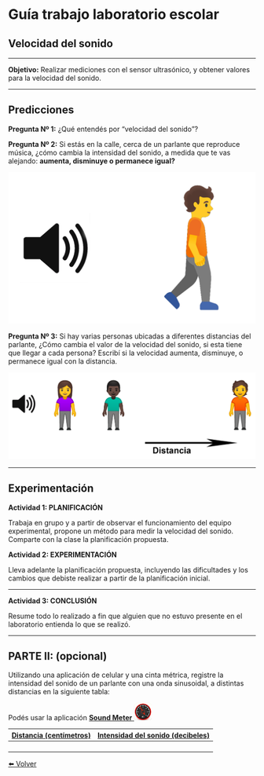 # Guía trabajo laboratorio escolar


## Velocidad del sonido

---


**Objetivo:** Realizar mediciones con el sensor ultrasónico, y obtener valores para la velocidad del sonido.


---


## Predicciones

**Pregunta Nº 1:** ¿Qué entendés por “velocidad del sonido”?

**Pregunta Nº 2:** Si estás en la calle, cerca de un parlante que reproduce música, ¿cómo cambia la intensidad del sonido, a medida que te vas alejando: **aumenta, disminuye o permanece igual?**


![alt_text](VelSon-GuiaEscolar/image1.png "image_tooltip")


**Pregunta Nº 3:**  Si hay varias personas ubicadas a diferentes distancias del parlante, ¿Cómo cambia el valor de la velocidad del sonido, si esta tiene que llegar a cada persona? Escribí si la velocidad aumenta, disminuye, o permanece igual con la distancia.


![alt_text](VelSon-GuiaEscolar/image3.png "image_tooltip")



 ---


## Experimentación

**Actividad 1: PLANIFICACIÓN** 

Trabaja en grupo y a partir de observar el funcionamiento del equipo experimental, propone un método para medir la velocidad del sonido.
Comparte con la clase la planificación propuesta.



**Actividad 2: EXPERIMENTACIÓN**

Lleva adelante la planificación propuesta, incluyendo las dificultades y los cambios que debiste realizar a partir de la planificación inicial.

---

**Actividad 3: CONCLUSIÓN**

Resume todo lo realizado a fin que alguien que no estuvo presente en el laboratorio entienda lo que se realizó. 

---

## PARTE II: (opcional)

Utilizando una aplicación de celular y una cinta métrica, registre la intensidad del sonido de un parlante con una onda sinusoidal, a distintas distancias en la siguiente tabla:

Podés usar la aplicación <a href="https://play.google.com/store/apps/details?id=com.splendapps.decibel"> **Sound Meter** <img src="VelSon-GuiaEscolar/image2.png" alt="Sound Meter" width="36" height="36">

| **Distancia** (centímetros) | **Intensidad del sonido** (decibeles) |
|------|------|
|      |      |
|      |      |
|      |      |
|      |      |


[⬅️ Volver](../VelSonido)
